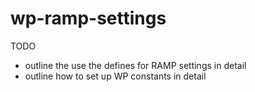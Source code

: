 wp-ramp-settings
================

TODO

- outline the use the defines for RAMP settings in detail
- outline how to set up WP constants in detail